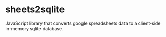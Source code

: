 sheets2sqlite
=============

JavaScript library that converts google spreadsheets data to a client-side in-memory sqlite database.
